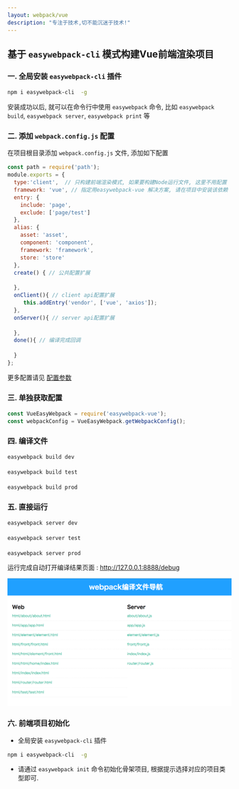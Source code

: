```yaml
---
layout: webpack/vue
description: "专注于技术,切不能沉迷于技术!"
---
```


## 基于 `easywebpack-cli` 模式构建Vue前端渲染项目

### 一. 全局安装 `easywebpack-cli` 插件

```bash
npm i easywebpack-cli  -g
```

安装成功以后, 就可以在命令行中使用 `easywebpack` 命令, 比如 `easywebpack build`, `easywebpack server`, `easywebpack print` 等


### 二. 添加 `webpack.config.js` 配置

在项目根目录添加 `webpack.config.js` 文件, 添加如下配置

```js
const path = require('path');
module.exports = {
  type:'client',  // 只构建前端渲染模式, 如果要构建Node运行文件, 这里不用配置
  framework: 'vue', // 指定用easywebpack-vue 解决方案, 请在项目中安装该依赖
  entry: {
    include: 'page',
    exclude: ['page/test']
  },
  alias: {
    asset: 'asset',
    component: 'component',
    framework: 'framework',
    store: 'store'
  },
  create() { // 公共配置扩展

  },
  onClient(){ // client api配置扩展
     this.addEntry('vendor', ['vue', 'axios']);
  },
  onServer(){ // server api配置扩展

  },
  done(){ // 编译完成回调

  }
};

```

更多配置请见 [配置参数](http://hubcarl.github.io/easywebpack/webpack/config/)

### 三. 单独获取配置

```js
const VueEasyWebpack = require('easywebpack-vue');
const webpackConfig = VueEasyWebpack.getWebpackConfig();
```

### 四. 编译文件

```bash
easywebpack build dev

easywebpack build test

easywebpack build prod
```

### 五. 直接运行

```bash
easywebpack server dev

easywebpack server test

easywebpack server prod
```


运行完成自动打开编译结果页面 :  http://127.0.0.1:8888/debug

![image](/img/webpack/easywebpack-build-nav.png)


### 六. 前端项目初始化

- 全局安装 `easywebpack-cli` 插件

```bash
npm i easywebpack-cli  -g
```
- 请通过 `easywebpack init` 命令初始化骨架项目, 根据提示选择对应的项目类型即可.